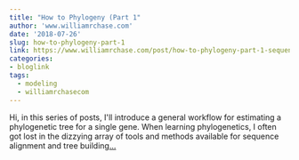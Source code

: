 ```yaml
---
title: "How to Phylogeny (Part 1"
author: 'www.williamrchase.com'
date: '2018-07-26'
slug: how-to-phylogeny-part-1
link: https://www.williamrchase.com/post/how-to-phylogeny-part-1-sequence-alignment/
categories:
- bloglink
tags:
  - modeling
  - williamrchasecom
---
```


Hi, in this series of posts, I'll introduce a general workflow for estimating a phylogenetic tree for a single gene. When learning phylogenetics, I often got lost in the dizzying array of tools and methods available for sequence alignment and tree building[... <i class="fas fa-external-link-alt"></i>](https://www.williamrchase.com/post/how-to-phylogeny-part-1-sequence-alignment/)

